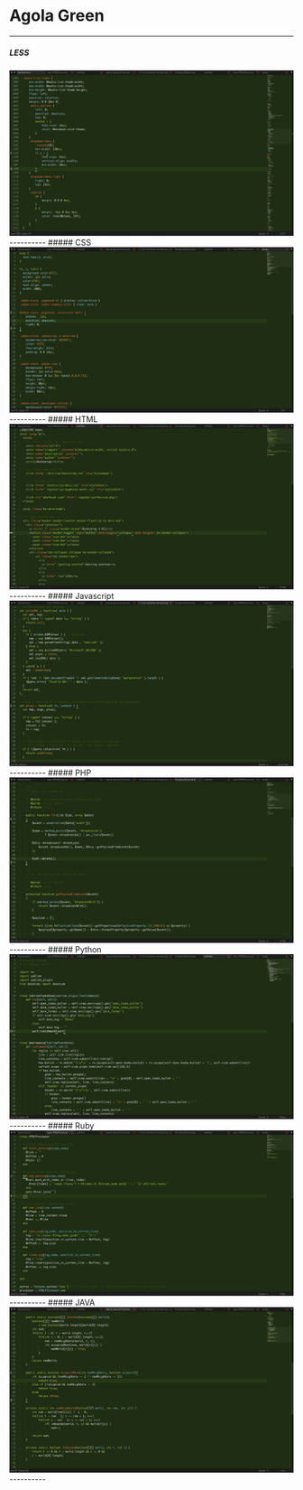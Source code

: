 # Agola Green
----------
##### LESS 
<img src="https://github.com/UnderlineWords/Agola-Color-Schemes/blob/master/screenshots/Green/Less.png" />
----------
##### CSS
<img src="https://github.com/UnderlineWords/Agola-Color-Schemes/blob/master/screenshots/Green/css.png" />
----------
##### HTML
<img src="https://github.com/UnderlineWords/Agola-Color-Schemes/blob/master/screenshots/Green/html.png" />
----------
##### Javascript
<img src="https://github.com/UnderlineWords/Agola-Color-Schemes/blob/master/screenshots/Green/javascript.png" />
----------
##### PHP
<img src="https://github.com/UnderlineWords/Agola-Color-Schemes/blob/master/screenshots/Green/php.png" />
----------
##### Python
<img src="https://github.com/UnderlineWords/Agola-Color-Schemes/blob/master/screenshots/Green/python.png" />
----------
##### Ruby
<img src="https://github.com/UnderlineWords/Agola-Color-Schemes/blob/master/screenshots/Green/ruby.png" />
----------
##### JAVA
<img src="https://github.com/UnderlineWords/Agola-Color-Schemes/blob/master/screenshots/Green/Java.png" />
----------
